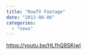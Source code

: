 ```yaml
---
title: "RowTV Footage"
date: "2013-08-06"
categories:
  - "news"
---
```


https://youtu.be/HLfhQ8SKjwI

